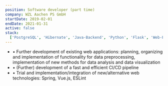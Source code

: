 ```yaml
---
position: Software developer (part time)
company: WZL Aachen PS GmbH
startDate: 2019-02-01
endDate: 2021-01-31
active: false
stack:
  ['PostgreSQL', 'Hibernate', 'Java-Backend', 'Python', 'Flask', 'Web-Frontend']
---
```


- • Further development of existing web applications: planning, organizing and implementation of functionality for data preprocessing, implementation of new methods for data analysis and data visualization
- • (Further) development of a fast and efficient CI/CD pipeline
- • Trial and implementation/integration of new/alternative web technologies: Spring, Vue.js, ESLint
